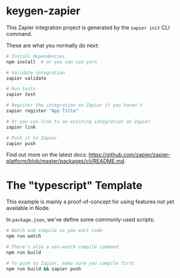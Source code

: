 # keygen-zapier

This Zapier integration project is generated by the `zapier init` CLI command.

These are what you normally do next:

```bash
# Install dependencies
npm install  # or you can use yarn

# Validate integration
zapier validate

# Run tests
zapier test

# Register the integration on Zapier if you haven't
zapier register "App Title"

# Or you can link to an existing integration on Zapier
zapier link

# Push it to Zapier
zapier push
```

Find out more on the latest docs: https://github.com/zapier/zapier-platform/blob/master/packages/cli/README.md.

# The "typescript" Template

This example is mainly a proof-of-concept for using features not yet available
in Node.

In `package.json`, we've define some commonly-used scripts:

```bash
# Watch and compile as you edit code
npm run watch

# There's also a non-watch compile command
npm run build

# To push to Zapier, make sure you compile first
npm run build && zapier push
```
